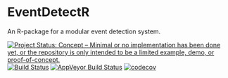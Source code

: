 # EventDetectR
An R-package for a modular event detection system.


[![Project Status: Concept – Minimal or no implementation has been done yet, or the repository is only intended to be a limited example, demo, or proof-of-concept.](http://www.repostatus.org/badges/latest/concept.svg)](http://www.repostatus.org/#concept)
[![Build Status](https://travis-ci.org/frehbach/EventDetectR.svg?branch=master)](https://travis-ci.org/SteffenMoritz/imputeTS)
[![AppVeyor Build Status](https://ci.appveyor.com/api/projects/status/github/frehbach/EventDetectR?branch=master&svg=true)](https://ci.appveyor.com/project/frehbach/EventDetectR)
[![codecov](https://codecov.io/gh/SteffenMoritz/imputeTS/branch/master/graph/badge.svg)](https://codecov.io/gh/frehbach/EventDetectR)
